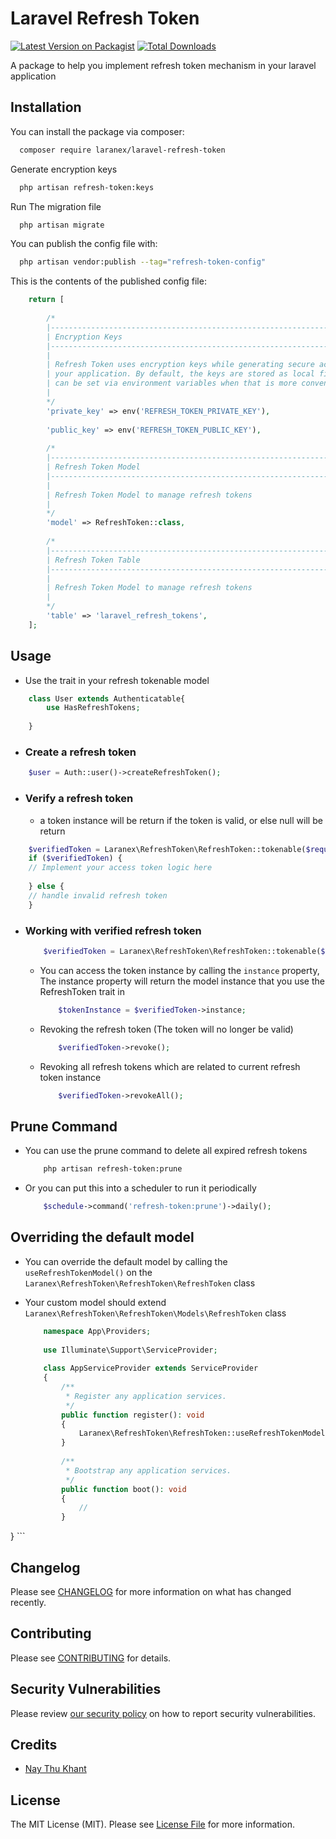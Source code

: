 # Laravel Refresh Token

[![Latest Version on Packagist](https://img.shields.io/packagist/v/laranex/laravel-refresh-token.svg?style=flat-square)](https://packagist.org/packages/laranex/laravel-refresh-token)
[![Total Downloads](https://img.shields.io/packagist/dt/laranex/laravel-refresh-token.svg?style=flat-square)](https://packagist.org/packages/laranex/laravel-refresh-token)

A package to help you implement refresh token mechanism in your laravel application

## Installation

You can install the package via composer:

```bash
  composer require laranex/laravel-refresh-token
```

Generate encryption keys
```bash
  php artisan refresh-token:keys
```

Run The migration file

```bash
  php artisan migrate
```

You can publish the config file with:

```bash
  php artisan vendor:publish --tag="refresh-token-config"
```

This is the contents of the published config file:

```php
    return [
    
        /*
        |--------------------------------------------------------------------------
        | Encryption Keys
        |--------------------------------------------------------------------------
        |
        | Refresh Token uses encryption keys while generating secure access tokens for
        | your application. By default, the keys are stored as local files but
        | can be set via environment variables when that is more convenient.
        |
        */
        'private_key' => env('REFRESH_TOKEN_PRIVATE_KEY'),
    
        'public_key' => env('REFRESH_TOKEN_PUBLIC_KEY'),
    
        /*
        |--------------------------------------------------------------------------
        | Refresh Token Model
        |--------------------------------------------------------------------------
        |
        | Refresh Token Model to manage refresh tokens
        |
        */
        'model' => RefreshToken::class,
    
        /*
        |--------------------------------------------------------------------------
        | Refresh Token Table
        |--------------------------------------------------------------------------
        |
        | Refresh Token Model to manage refresh tokens
        |
        */
        'table' => 'laravel_refresh_tokens',
    ];
```

## Usage
- Use the trait in your refresh tokenable model

```php
    class User extends Authenticatable{
        use HasRefreshTokens;
    
    }
```

- ### Create a refresh token
```php
    $user = Auth::user()->createRefreshToken();
```

- ### Verify a refresh token
    - a token instance will be return if the token is valid, or else null will be return
```php
    $verifiedToken = Laranex\RefreshToken\RefreshToken::tokenable($request->get('refresh_token'));
    if ($verifiedToken) {
    // Implement your access token logic here
    
    } else {
    // handle invalid refresh token
    }
```

- ### Working with verified refresh token
    ```php
        $verifiedToken = Laranex\RefreshToken\RefreshToken::tokenable($request->get('refresh_token'));
    ```
    - You can access the token instance by calling the `instance` property, The instance property will return the model instance that you use the RefreshToken trait in
        ```php
            $tokenInstance = $verifiedToken->instance;
        ```
  
    - Revoking the refresh token (The token will no longer be valid)
      ```php
          $verifiedToken->revoke();
      ```
    - Revoking all refresh tokens which are related to current refresh token instance
      ```php
          $verifiedToken->revokeAll();
      ```
    

## Prune Command
- You can use the prune command to delete all expired refresh tokens
    ```bash
        php artisan refresh-token:prune
    ```
- Or you can put this into a scheduler to run it periodically
    ```php
        $schedule->command('refresh-token:prune')->daily();
    ```
  
## Overriding the default model
- You can override the default model by calling the `useRefreshTokenModel()` on the `Laranex\RefreshToken\RefreshToken\RefreshToken` class 
- Your custom model should extend `Laranex\RefreshToken\RefreshToken\Models\RefreshToken` class

    ```php
        namespace App\Providers;
        
        use Illuminate\Support\ServiceProvider;
        
        class AppServiceProvider extends ServiceProvider
        {
            /**
             * Register any application services.
             */
            public function register(): void
            {
                Laranex\RefreshToken\RefreshToken::useRefreshTokenModel(YourCustomModel::class)
            }
        
            /**
             * Bootstrap any application services.
             */
            public function boot(): void
            {
                //
            }
}
    ```
    
## Changelog

Please see [CHANGELOG](CHANGELOG.md) for more information on what has changed recently.

## Contributing

Please see [CONTRIBUTING](CONTRIBUTING.md) for details.

## Security Vulnerabilities

Please review [our security policy](../../security/policy) on how to report security vulnerabilities.

## Credits

- [Nay Thu Khant](https://github.com/naythukhant)

## License

The MIT License (MIT). Please see [License File](LICENSE.md) for more information.
